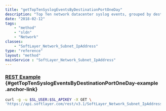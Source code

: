 ```yaml
---
title: "getTopTenSyslogEventsByDestinationPortOneDay"
description: "Top Ten network datacenter syslog events, grouped by destination port, for the last 24 hours"
date: "2018-02-12"
tags:
    - "method"
    - "sldn"
    - "Network"
classes:
    - "SoftLayer_Network_Subnet_IpAddress"
type: "reference"
layout: "method"
mainService : "SoftLayer_Network_Subnet_IpAddress"
---
```


### [REST Example](#getTopTenSyslogEventsByDestinationPortOneDay-example) <a href="/article/rest/"><i class="fas fa-question"></i></a> {#getTopTenSyslogEventsByDestinationPortOneDay-example .anchor-link} 
```bash
curl -g -u $SL_USER:$SL_APIKEY -X GET \
'https://api.softlayer.com/rest/v3.1/SoftLayer_Network_Subnet_IpAddress/{SoftLayer_Network_Subnet_IpAddressID}/getTopTenSyslogEventsByDestinationPortOneDay'
```
